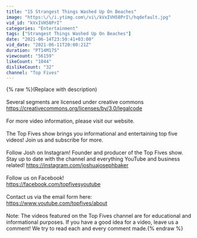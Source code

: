 ```yaml
---
title: "15 Strangest Things Washed Up On Beaches"
image: "https:\/\/i.ytimg.com\/vi\/kVxIVH58PrI\/hqdefault.jpg"
vid_id: "kVxIVH58PrI"
categories: "Entertainment"
tags: ["Strangest Things Washed Up On Beaches"]
date: "2021-06-14T23:50:41+03:00"
vid_date: "2021-06-11T20:00:21Z"
duration: "PT14M17S"
viewcount: "56159"
likeCount: "1044"
dislikeCount: "32"
channel: "Top Fives"
---
```

{% raw %}(Replace with description)<br /><br />Several segments are licensed under creative commons<br /><a rel="nofollow" target="blank" href="https://creativecommons.org/licenses/by/3.0/legalcode">https://creativecommons.org/licenses/by/3.0/legalcode</a><br /><br />For more video information, please visit our website.<br /><br />The Top Fives show brings you informational and entertaining top five videos! Join us and subscribe for more.<br /><br />Follow Josh on Instagram! Founder and producer of the Top Fives show. Stay up to date with the channel and everything YouTube and business related! <a rel="nofollow" target="blank" href="https://instagram.com/joshuajosephbaker">https://instagram.com/joshuajosephbaker</a><br /><br />Follow us on Facebook!<br /><a rel="nofollow" target="blank" href="https://facebook.com/topfivesyoutube">https://facebook.com/topfivesyoutube</a><br /><br />Contact us via the email form here: <a rel="nofollow" target="blank" href="https://www.youtube.com/topfives/about">https://www.youtube.com/topfives/about</a><br /><br />Note: The videos featured on the Top Fives channel are for educational and informational purposes. If you have a good idea for a video, leave us a comment! We try to read each and every comment made.{% endraw %}
